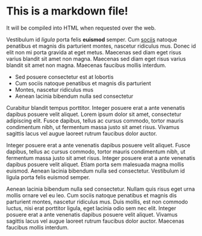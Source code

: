 # This is a markdown file!

It will be compiled into HTML when requested over the web.

Vestibulum id *ligula* porta felis **euismod** semper. Cum [sociis](http://example.com) natoque penatibus et magnis dis parturient montes, nascetur ridiculus mus. Donec id elit non mi porta gravida at eget metus. Maecenas sed diam eget risus varius blandit sit amet non magna. Maecenas sed diam eget risus varius blandit sit amet non magna. Maecenas faucibus mollis interdum.

* Sed posuere consectetur est at lobortis
* Cum sociis natoque penatibus et magnis dis parturient
* Montes, nascetur ridiculus mus
* Aenean lacinia bibendum nulla sed consectetur

Curabitur blandit tempus porttitor. Integer posuere erat a ante venenatis dapibus posuere velit aliquet. Lorem ipsum dolor sit amet, consectetur adipiscing elit. Fusce dapibus, tellus ac cursus commodo, tortor mauris condimentum nibh, ut fermentum massa justo sit amet risus. Vivamus sagittis lacus vel augue laoreet rutrum faucibus dolor auctor.

Integer posuere erat a ante venenatis dapibus posuere velit aliquet. Fusce dapibus, tellus ac cursus commodo, tortor mauris condimentum nibh, ut fermentum massa justo sit amet risus. Integer posuere erat a ante venenatis dapibus posuere velit aliquet. Etiam porta sem malesuada magna mollis euismod. Aenean lacinia bibendum nulla sed consectetur. Vestibulum id ligula porta felis euismod semper.

Aenean lacinia bibendum nulla sed consectetur. Nullam quis risus eget urna mollis ornare vel eu leo. Cum sociis natoque penatibus et magnis dis parturient montes, nascetur ridiculus mus. Duis mollis, est non commodo luctus, nisi erat porttitor ligula, eget lacinia odio sem nec elit. Integer posuere erat a ante venenatis dapibus posuere velit aliquet. Vivamus sagittis lacus vel augue laoreet rutrum faucibus dolor auctor. Maecenas faucibus mollis interdum.